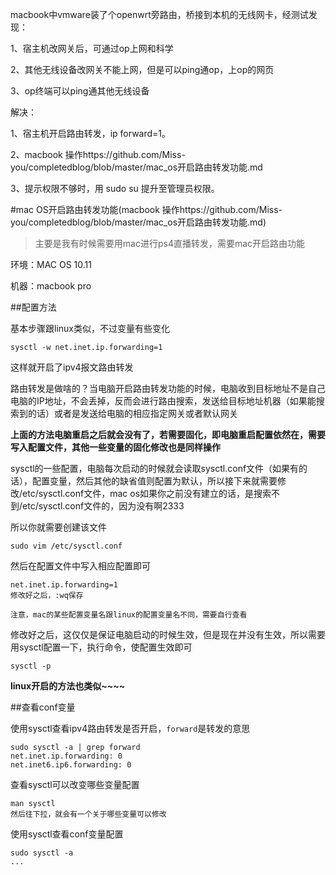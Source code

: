 macbook中vmware装了个openwrt旁路由，桥接到本机的无线网卡，经测试发现：

1、宿主机改网关后，可通过op上网和科学

2、其他无线设备改网关不能上网，但是可以ping通op，上op的网页

3、op终端可以ping通其他无线设备

解决：

1、宿主机开启路由转发，ip forward=1。

2、macbook 操作https://github.com/Miss-you/completedblog/blob/master/mac_os开启路由转发功能.md

3、提示权限不够时，用 sudo su 提升至管理员权限。




#mac OS开启路由转发功能(macbook 操作https://github.com/Miss-you/completedblog/blob/master/mac_os开启路由转发功能.md)

> 主要是我有时候需要用mac进行ps4直播转发，需要mac开启路由功能

环境：MAC OS 10.11

机器：macbook pro

##配置方法

基本步骤跟linux类似，不过变量有些变化

```
sysctl -w net.inet.ip.forwarding=1
```

这样就开启了ipv4报文路由转发

路由转发是做啥的？当电脑开启路由转发功能的时候，电脑收到目标地址不是自己电脑的IP地址，不会丢掉，反而会进行路由搜索，发送给目标地址机器（如果能搜索到的话）或者是发送给电脑的相应指定网关或者默认网关

**上面的方法电脑重启之后就会没有了，若需要固化，即电脑重启配置依然在，需要写入配置文件，其他一些变量的固化修改也是同样操作**

sysctl的一些配置，电脑每次启动的时候就会读取sysctl.conf文件（如果有的话），配置变量，然后其他的缺省值则配置为默认，所以接下来就需要修改/etc/sysctl.conf文件，mac os如果你之前没有建立的话，是搜索不到/etc/sysctl.conf文件的，因为没有啊2333

所以你就需要创建该文件

```
sudo vim /etc/sysctl.conf
```

然后在配置文件中写入相应配置即可

```
net.inet.ip.forwarding=1
修改好之后，:wq保存
```

`注意，mac的某些配置变量名跟linux的配置变量名不同，需要自行查看`

修改好之后，这仅仅是保证电脑启动的时候生效，但是现在并没有生效，所以需要用sysctl配置一下，执行命令，使配置生效即可

```
sysctl -p
```

**linux开启的方法也类似~~~~**

##查看conf变量

使用sysctl查看ipv4路由转发是否开启，`forward`是转发的意思

```
sudo sysctl -a | grep forward
net.inet.ip.forwarding: 0
net.inet6.ip6.forwarding: 0
```

查看sysctl可以改变哪些变量配置

```
man sysctl
然后往下拉，就会有一个关于哪些变量可以修改
```

使用sysctl查看conf变量配置

```
sudo sysctl -a
...
```
